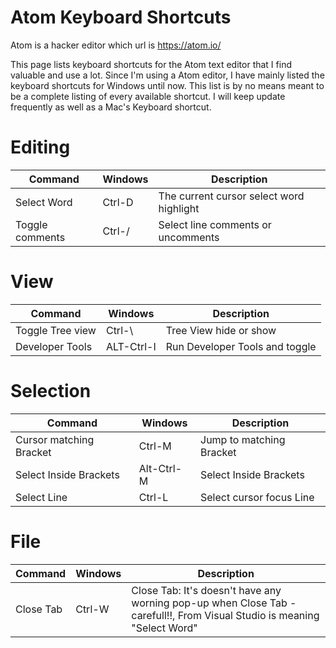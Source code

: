 # Atom Keyboard Shortcuts

Atom is a hacker editor which url is https://atom.io/


This page lists keyboard shortcuts for the Atom text editor that I find valuable and use a lot. Since I'm using a Atom editor, I have mainly listed the keyboard shortcuts for Windows until now. This list is by no means meant to be a complete listing of every available
shortcut. I will keep update frequently as well as a Mac's Keyboard shortcut.


# Editing

| Command | Windows | Description |
| --- | --- | --- |
| Select Word | Ctrl-D | The current cursor select word highlight  |
| Toggle comments | Ctrl-/ | Select line comments or uncomments |


# View
| Command | Windows | Description |
| --- | --- | --- |
| Toggle Tree view | Ctrl-\ | Tree View hide or show  |
| Developer Tools | ALT-Ctrl-I | Run Developer Tools and toggle  |

# Selection
| Command | Windows | Description |
| --- | --- | --- |
| Cursor matching Bracket | Ctrl-M | Jump to matching Bracket  |
| Select Inside Brackets | Alt-Ctrl-M | Select Inside Brackets  |
| Select Line | Ctrl-L | Select cursor focus Line  |


# File
| Command | Windows | Description |
| --- | --- | --- |
| Close Tab | Ctrl-W | Close Tab: It's doesn't have any worning pop-up when Close Tab - carefull!!, From Visual Studio is meaning "Select Word" |
